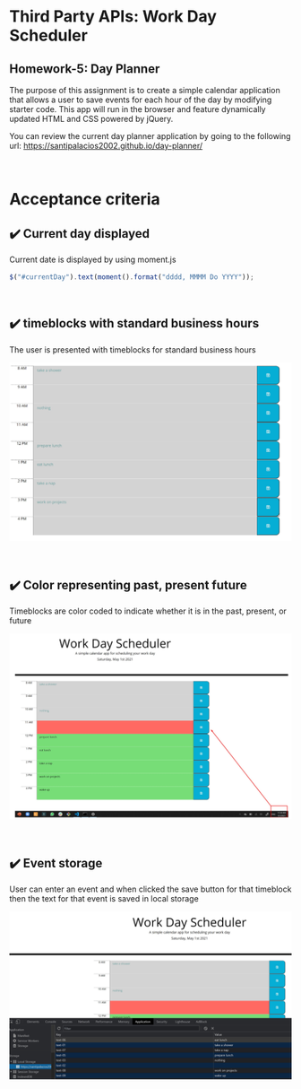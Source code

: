 # Third Party APIs: Work Day Scheduler

## Homework-5: Day Planner

The purpose of this assignment is to create a simple calendar application that allows a user to save events for each hour of the day by modifying starter code. This app will run in the browser and feature dynamically updated HTML and CSS powered by jQuery. 

You can review the current day planner application by going to the following url: https://santipalacios2002.github.io/day-planner/


<br />

# Acceptance criteria
## :heavy_check_mark: Current day displayed

Current date is displayed by using moment.js

```js
$("#currentDay").text(moment().format("dddd, MMMM Do YYYY"));                           //adds the current date in day, month, date, year format
```

<br />

## :heavy_check_mark: timeblocks with standard business hours

The user is presented with timeblocks for standard business hours 

![timeblocks](./Assets/images/Timeblocks.jpg)

<br />

## :heavy_check_mark: Color representing past, present future

Timeblocks are color coded to indicate whether it is in the past, present, or future

![color coded](./Assets/images/color-coding.jpg)

<br />

## :heavy_check_mark: Event storage

User can enter an event and when clicked the save button for that timeblock then the text for that event is saved in local storage 

![local storage](./Assets/images/local-storage.jpg)



